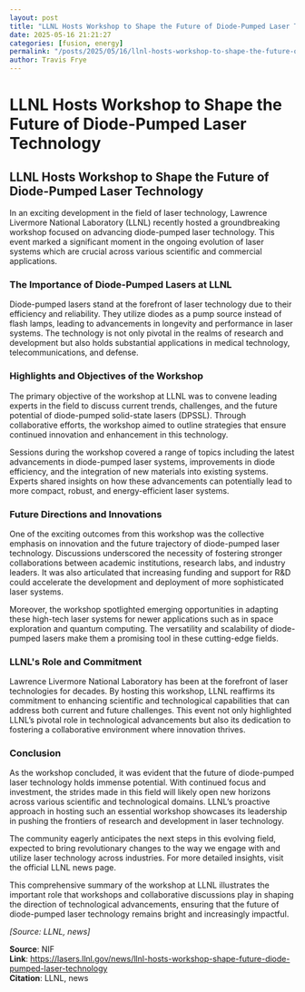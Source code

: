 ```yaml
---
layout: post
title: "LLNL Hosts Workshop to Shape the Future of Diode-Pumped Laser Technology"
date: 2025-05-16 21:21:27
categories: [fusion, energy]
permalink: "/posts/2025/05/16/llnl-hosts-workshop-to-shape-the-future-of-diode-pumped-laser-technology/"
author: Travis Frye
---
```


# LLNL Hosts Workshop to Shape the Future of Diode-Pumped Laser Technology

## LLNL Hosts Workshop to Shape the Future of Diode-Pumped Laser Technology

In an exciting development in the field of laser technology, Lawrence Livermore National Laboratory (LLNL) recently hosted a groundbreaking workshop focused on advancing diode-pumped laser technology. This event marked a significant moment in the ongoing evolution of laser systems which are crucial across various scientific and commercial applications.

### The Importance of Diode-Pumped Lasers at LLNL

Diode-pumped lasers stand at the forefront of laser technology due to their efficiency and reliability. They utilize diodes as a pump source instead of flash lamps, leading to advancements in longevity and performance in laser systems. The technology is not only pivotal in the realms of research and development but also holds substantial applications in medical technology, telecommunications, and defense.

### Highlights and Objectives of the Workshop

The primary objective of the workshop at LLNL was to convene leading experts in the field to discuss current trends, challenges, and the future potential of diode-pumped solid-state lasers (DPSSL). Through collaborative efforts, the workshop aimed to outline strategies that ensure continued innovation and enhancement in this technology.

Sessions during the workshop covered a range of topics including the latest advancements in diode-pumped laser systems, improvements in diode efficiency, and the integration of new materials into existing systems. Experts shared insights on how these advancements can potentially lead to more compact, robust, and energy-efficient laser systems.

### Future Directions and Innovations

One of the exciting outcomes from this workshop was the collective emphasis on innovation and the future trajectory of diode-pumped laser technology. Discussions underscored the necessity of fostering stronger collaborations between academic institutions, research labs, and industry leaders. It was also articulated that increasing funding and support for R&D could accelerate the development and deployment of more sophisticated laser systems.

Moreover, the workshop spotlighted emerging opportunities in adapting these high-tech laser systems for newer applications such as in space exploration and quantum computing. The versatility and scalability of diode-pumped lasers make them a promising tool in these cutting-edge fields.

### LLNL's Role and Commitment

Lawrence Livermore National Laboratory has been at the forefront of laser technologies for decades. By hosting this workshop, LLNL reaffirms its commitment to enhancing scientific and technological capabilities that can address both current and future challenges. This event not only highlighted LLNL’s pivotal role in technological advancements but also its dedication to fostering a collaborative environment where innovation thrives.

### Conclusion

As the workshop concluded, it was evident that the future of diode-pumped laser technology holds immense potential. With continued focus and investment, the strides made in this field will likely open new horizons across various scientific and technological domains. LLNL’s proactive approach in hosting such an essential workshop showcases its leadership in pushing the frontiers of research and development in laser technology.

The community eagerly anticipates the next steps in this evolving field, expected to bring revolutionary changes to the way we engage with and utilize laser technology across industries. For more detailed insights, visit the official LLNL news page.

This comprehensive summary of the workshop at LLNL illustrates the important role that workshops and collaborative discussions play in shaping the direction of technological advancements, ensuring that the future of diode-pumped laser technology remains bright and increasingly impactful.

*[Source: LLNL, news]*

**Source**: NIF  
**Link**: https://lasers.llnl.gov/news/llnl-hosts-workshop-shape-future-diode-pumped-laser-technology  
**Citation**: LLNL, news
